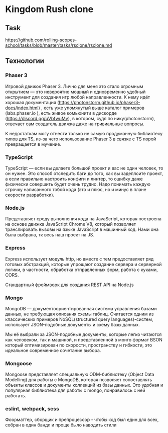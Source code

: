 # Kingdom Rush clone

## Task 
https://github.com/rolling-scopes-school/tasks/blob/master/tasks/rsclone/rsclone.md

## Технологии

### Phaser 3

Игровой движок Phaser 3. Лично для меня это стало огромным открытием — это невероятно мощный и одновременно удобный инструмент для создания игр любой направленности. К нему идёт хорошая документация (https://photonstorm.github.io/phaser3-docs/index.html) , есть уже упомянутый выше каталог примеров (labs.phaser.io ), есть живое комьюнити в дискорде (https://discord.gg/uVbfwuMy), в котором, судя по нику(photonstorm), отвечает сам создатель движка даже на тривиальные вопросы.

К недостаткам могу отнести только не самую продуманную библиотеку типов для TS, из-за чего использование Phaser 3 в связке с TS порой превращается в мучение.

### TypeScript

TypeScript — если вы делаете большой проект и вас не один человек, то он нужен. Это способ отследить баги до того, как вы задеплоите проект, а если правильно настроить конфиги и линтер, то ошибку даже физически совершить будет очень трудно. Надо понимать каждую строчку написанного тобой кода (это и плюс, но и минус в плане скорости разработки).

### Node.js 
Представляет среду выполнения кода на JavaScript, которая построена на основе движка JavaScript Chrome V8, который позволяет транслировать вызовы на языке JavaScript в машинный код. 
Нами она была выбрана, тк весь наш проект на JS.

### Express

Express использует модуль http, но вместе с тем предоставляет ряд готовых абстракций, которые упрощают создание сервера и серверной логики, в частности, обработка отправленных форм, работа с куками, CORS.

Стандартный фреймворк для создания REST API на Node.js

### Mongo

MongoDB — документоориентированная система управления базами данных, не требующая описания схемы таблиц. Считается одним из классических примеров NoSQL(structured query languages)-систем, использует JSON-подобные документы и схему базы данных.

Мы её выбрали за JSON-подобные документы, которые легко читаются как человеком, так и машиной, и представленной в монго формат BSON который оптимизирован по скорости, пространству и гибкости, это идеальное современное сочетание выбора.

### Mongoose

Mongoose представляет специальную ODM-библиотеку (Object Data Modelling) для работы с MongoDB, которая позволяет сопоставлять объекты классов и документы коллекций из базы данных.
Это удобная и популярная библиотека для работы с mongo, понравилось с ней работать.

### eslint, webpack, scss
Фоорматтер, сборщик и препроцессор - чтобы код был един для всех, собран в один бандл и проще было наводить стили

